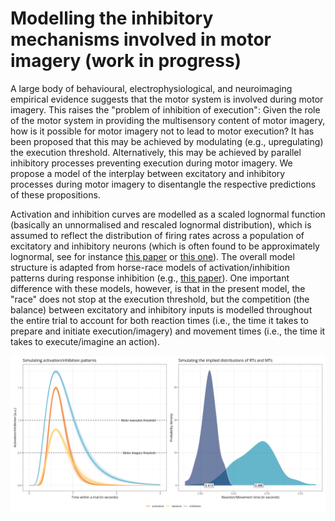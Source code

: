 # Modelling the inhibitory mechanisms involved in motor imagery (work in progress)

A large body of behavioural, electrophysiological, and neuroimaging empirical evidence suggests that the motor system is involved during motor imagery. This raises the "problem of inhibition of execution": Given the role of the motor system in providing the multisensory content of motor imagery, how is it possible for motor imagery not to lead to motor execution? It has been proposed that this may be achieved by modulating (e.g., upregulating) the execution threshold. Alternatively, this may be achieved by parallel inhibitory processes preventing execution during motor imagery. We propose a model of the interplay between excitatory and inhibitory processes during motor imagery to disentangle the respective predictions of these propositions.

Activation and inhibition curves are modelled as a scaled lognormal function (basically an unnormalised and rescaled lognormal distribution), which is assumed to reflect the distribution of firing rates across a population of excitatory and inhibitory neurons (which is often found to be approximately lognormal, see for instance [this paper](https://www.nature.com/articles/nrn3687) or [this one](https://www.cell.com/neuron/fulltext/S0896-6273(11)00879-8)). The overall model structure is adapted from horse-race models of activation/inhibition patterns during response inhibition (e.g., [this paper](https://journals.plos.org/plosone/article?id=10.1371/journal.pone.0169320)). One important difference with these models, however, is that in the present model, the "race" does not stop at the execution threshold, but the competition (the balance) between excitatory and inhibitory inputs is modelled throughout the entire trial to account for both reaction times (i.e., the time it takes to prepare and initiate execution/imagery) and movement times (i.e., the time it takes to execute/imagine an action).

![output](figures/model_output_pim.png)
